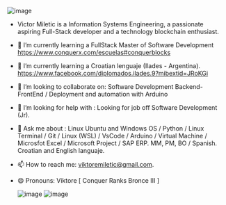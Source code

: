 


![image](https://github.com/user-attachments/assets/4535f94a-bf51-4cb6-8318-a82cb4fab389)

*  Victor Miletic is a Information Systems Engineering, a passionate aspiring Full-Stack developer and a technology blockchain enthusiast.
- 🌱 I’m currently learning a FullStack Master of Software Development https://www.conquerx.com/escuelas#conquerblocks

- 🌱 I’m currently learning a Croatian lenguaje (Ilades - Argentina). <html><head><meta http-equiv="Content-Type" content="text/html; charset=UTF-8"/></head><body><a href="https://www.facebook.com/diplomados.ilades.9?mibextid=JRoKGi">https://www.facebook.com/diplomados.ilades.9?mibextid=JRoKGi</a></body></html> 
   
- 👯 I’m looking to collaborate on: Software Development Backend-FrontEnd / Deployment and automation with Arduino
  
- 🤔 I’m looking for help with : Looking for job off  Software Development (Jr).
  
- 💬 Ask me about : Linux Ubuntu and Windows OS / Python / Linux Terminal / Git / Linux (WSL) / VsCode / Arduino / Virtual Machine / Microsfot Excel / Microsoft Project / SAP ERP. MM, PM, BO / Spanish. Croatian and English languaje.

- 📫 How to reach me: viktoremiletic@gmail.com.
  
- 😄 Pronouns: Viktore  [ Conquer Ranks Bronce III ]

  ![image](https://github.com/user-attachments/assets/34df68d7-878a-465a-87f9-571d5019e7da)
  ![image](https://github.com/user-attachments/assets/b2e8550b-5f63-4306-abd1-7bda40e540b2)                                                
